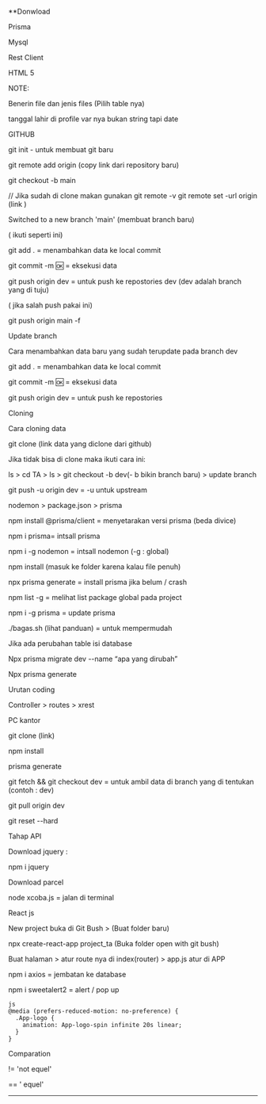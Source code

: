 **Donwload

Prisma

Mysql

Rest Client

HTML 5

NOTE:

Benerin file dan jenis files (Pilih table nya)

tanggal lahir di profile var nya bukan string tapi date

GITHUB

git init - untuk membuat git baru

git remote add origin (copy link dari repository baru)

git checkout -b main

// Jika sudah di clone makan gunakan
git remote -v
git remote set -url origin (link )

Switched to a new branch 'main'  (membuat branch baru)

( ikuti seperti ini)

git add . = menambahkan data ke local commit

git commit -m 🆗 = eksekusi data

git push origin dev = untuk push ke repostories dev (dev adalah branch yang di tuju)

( jika salah push pakai ini)

git push origin main -f

Update branch

Cara menambahkan data baru yang sudah terupdate pada branch dev

git add . = menambahkan data ke local commit

git commit -m 🆗 = eksekusi data

git push origin dev = untuk push ke repostories

Cloning

Cara cloning data

git clone (link data yang diclone dari github)

Jika tidak bisa di clone maka ikuti cara ini:

ls > cd TA > ls > git checkout -b dev(- b bikin branch baru) > update branch

git push -u origin dev =  -u untuk upstream

nodemon > package.json > prisma

npm install @prisma/client = menyetarakan versi prisma (beda divice)

npm i prisma= intsall prisma

npm i -g nodemon = intsall nodemon (-g : global)

npm install (masuk ke folder karena kalau file penuh)

npx prisma generate = install prisma jika belum / crash

npm list -g = melihat list package global pada project

npm i -g prisma = update prisma

./bagas.sh (lihat panduan) = untuk mempermudah

Jika ada perubahan table isi database

Npx prisma migrate dev --name “apa yang dirubah”

Npx prisma generate

Urutan coding

Controller > routes > xrest

PC kantor

git clone (link)

npm install

prisma generate

git fetch && git checkout dev = untuk ambil data di branch yang di tentukan (contoh : dev)

git pull origin dev

git reset --hard

Tahap API

Download jquery :

npm i jquery

Download parcel

node xcoba.js = jalan di terminal

React js

New project buka di Git Bush > (Buat folder baru)

npx create-react-app project_ta (Buka folder open with git bush)

Buat halaman > atur route nya di index(router) > app.js atur di APP

npm i axios = jembatan ke database

npm i sweetalert2 = alert / pop up

```
js
@media (prefers-reduced-motion: no-preference) {
  .App-logo {
    animation: App-logo-spin infinite 20s linear;
  }
}
```

Comparation

!= 'not equel'

== ' equel'

---
